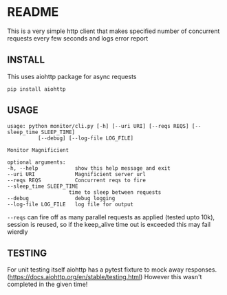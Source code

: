 # README

This is a very simple http client that makes specified number of
concurrent requests every few seconds and logs error report

## INSTALL

This uses aiohttp package for async requests

	pip install aiohttp


## USAGE

	usage: python monitor/cli.py [-h] [--uri URI] [--reqs REQS] [--sleep_time SLEEP_TIME]
              [--debug] [--log-file LOG_FILE]

	Monitor Magnificient

	optional arguments:
	-h, --help            show this help message and exit
	--uri URI             Magnificient server url
	--reqs REQS           Concurrent reqs to fire
	--sleep_time SLEEP_TIME
                        time to sleep between requests
	--debug               debug logging
	--log-file LOG_FILE   log file for output


`--reqs` can fire off as many parallel requests as applied (tested
upto 10k), session is reused, so if the keep_alive time out is
exceeded this may fail wierdly


## TESTING

For unit testing itself aiohttp has a pytest fixture to mock away
responses.  (https://docs.aiohttp.org/en/stable/testing.html) However
this wasn't completed in the given time!
